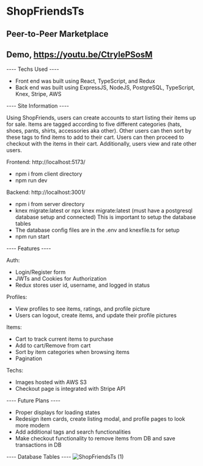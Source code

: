 # ShopFriendsTs

## Peer-to-Peer Marketplace

## Demo, https://youtu.be/CtrylePSosM

---- Techs Used ----
- Front end was built using React, TypeScript, and Redux
- Back end was built using ExpressJS, NodeJS, PostgreSQL, TypeScript, Knex, Stripe, AWS

---- Site Information ----

Using ShopFriends, users can create accounts to start listing their items up for sale. Items are tagged according to five different categories (hats, shoes, pants, shirts, accessories aka other). Other users can then sort by these tags to find items to add to their cart. Users can then proceed to checkout with the items in their cart. Additionally, users view and rate other users.

Frontend: http://localhost:5173/
- npm i from client directory
- npm run dev

Backend: http://localhost:3001/
- npm i from server directory
- knex migrate:latest or npx knex migrate:latest (must have a postgresql database setup and connected) This is important to setup the database tables
- The database config files are in the .env and knexfile.ts for setup
- npm run start

---- Features ----

Auth:
- Login/Register form
- JWTs and Cookies for Authorization
- Redux stores user id, username, and logged in status

Profiles:
- View profiles to see items, ratings, and profile picture
- Users can logout, create items, and update their profile pictures

Items:
- Cart to track current items to purchase
- Add to cart/Remove from cart
- Sort by item categories when browsing items
- Pagination

Techs:
- Images hosted with AWS S3
- Checkout page is integrated with Stripe API

---- Future Plans ----
- Proper displays for loading states
- Redesign item cards, create listing modal, and profile pages to look more modern
- Add additional tags and search functionalities
- Make checkout functionality to remove items from DB and save transactions in DB

---- Database Tables ----
![ShopFriendsTs (1)](https://user-images.githubusercontent.com/59900510/230456682-391916a0-e249-46ba-8ee2-c16498addb8c.jpeg)




